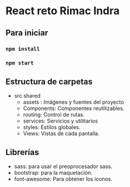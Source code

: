 # React reto Rimac Indra

## Para iniciar

### `npm install`

### `npm start`


## Estructura de carpetas

- src
	shared
	- assets : Imágenes y fuentes del proyecto
	- Components: Componentes reutilizables.
	- routing: Control de rutas.
	- services: Servicios y utilitarios
	- styles: Estilos globales.
	- Views: Vistas de cada pantalla.


## Librerías
-  sass: para usar el preoprocesador sass.
- bootstrap: para la maquetación.
- font-awesome: Para obtener los iconos.



